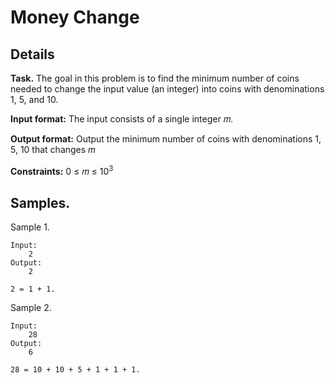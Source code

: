 # Money Change


## Details
**Task.** 
The goal in this problem is to find the minimum number of coins needed to change the input value (an integer) into coins with denominations 1, 5, and 10.

**Input format:** 
The input consists of a single integer 𝑚.

**Output format:** 
Output the minimum number of coins with denominations 1, 5, 10 that changes 𝑚

**Constraints:** 
0 ≤ 𝑚 ≤ 10<sup>3</sup>

## Samples.
Sample 1.

    Input:
        2
    Output:
        2

    2 = 1 + 1.

Sample 2.

    Input:
        28
    Output:
        6
    
    28 = 10 + 10 + 5 + 1 + 1 + 1.
